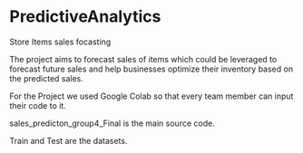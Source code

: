 # PredictiveAnalytics
Store Items sales focasting

The project aims to forecast sales of items which could 
be leveraged to forecast future sales and help businesses optimize their inventory based on the 
predicted sales.

For the Project we used Google Colab so that every team member can input their code to it.

sales_predicton_group4_Final is the main source code.

Train and Test are the datasets.
